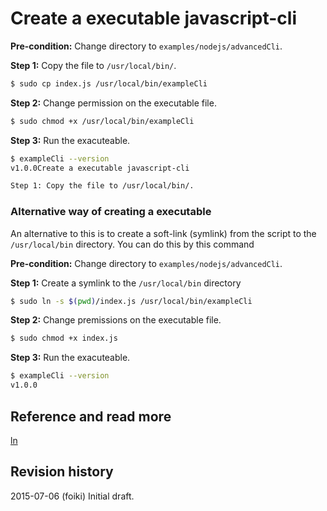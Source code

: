 # Create a executable javascript-cli

**Pre-condition:** Change directory to `examples/nodejs/advancedCli`.

**Step 1:** Copy the file to `/usr/local/bin/`.
```bash
$ sudo cp index.js /usr/local/bin/exampleCli
```

**Step 2:** Change permission on the executable file.
```bash
$ sudo chmod +x /usr/local/bin/exampleCli
```

**Step 3:** Run the exacuteable.
```bash
$ exampleCli --version
v1.0.0Create a executable javascript-cli

Step 1: Copy the file to /usr/local/bin/.
```

### Alternative way of creating a executable

An alternative to this is to create a soft-link (symlink) from the script to the `/usr/local/bin` directory. You can do this by this command

**Pre-condition:** Change directory to `examples/nodejs/advancedCli`.

**Step 1:** Create a symlink to the `/usr/local/bin` directory
```bash
$ sudo ln -s $(pwd)/index.js /usr/local/bin/exampleCli
```
**Step 2:** Change premissions on the executable file.
```bash
$ sudo chmod +x index.js
```
**Step 3:** Run the exacuteable.
```bash
$ exampleCli --version
v1.0.0
```

Reference and read more
------------------------------

[ln](http://explainshell.com/explain/1/ln)


Revision history
------------------------------

2015-07-06 (foiki) Initial draft.
